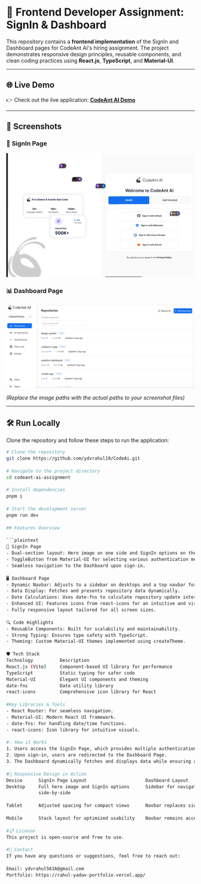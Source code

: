# 🚀 Frontend Developer Assignment: SignIn & Dashboard

This repository contains a **frontend implementation** of the SignIn and Dashboard pages for CodeAnt AI's hiring assignment. The project demonstrates responsive design principles, reusable components, and clean coding practices using **React.js**, **TypeScript**, and **Material-UI**.

---

## 🌐 Live Demo

👉 Check out the live application: **[CodeAnt AI Demo](https://codeantai-ochre.vercel.app/)**  

---

## 📸 Screenshots

### 🔑 **SignIn Page**

![SignIn Page](./public/signin-page.png)  

### 📊 **Dashboard Page**

![Dashboard Page](./public/dashboard-page.png)  

*(Replace the image paths with the actual paths to your screenshot files)*

---

## 🛠️ Run Locally

Clone the repository and follow these steps to run the application:

```bash
# Clone the repository
git clone https://github.com/ydvrahul19/CodeAi.git

# Navigate to the project directory
cd codeant-ai-assignment

# Install dependencies
pnpm i

# Start the development server
pnpm run dev

## Features Overview

```plaintext
🔐 SignIn Page
- Dual-section layout: Hero image on one side and SignIn options on the other.
- ToggleButton from Material-UI for selecting various authentication methods.
- Seamless navigation to the Dashboard upon sign-in.

🖥️ Dashboard Page
- Dynamic Navbar: Adjusts to a sidebar on desktops and a top navbar for mobile devices.
- Data Display: Fetches and presents repository data dynamically.
- Date Calculations: Uses date-fns to calculate repository update intervals.
- Enhanced UI: Features icons from react-icons for an intuitive and visually appealing design.
- Fully responsive layout tailored for all screen sizes.

🔍 Code Highlights
- Reusable Components: Built for scalability and maintainability.
- Strong Typing: Ensures type safety with TypeScript.
- Theming: Custom Material-UI themes implemented using createTheme.

🛡️ Tech Stack
Technology          Description
React.js (Vite)     Component-based UI library for performance
TypeScript          Static typing for safer code
Material-UI         Elegant UI components and theming
date-fns            Date utility library
react-icons         Comprehensive icon library for React

#Key Libraries & Tools
- React Router: For seamless navigation.
- Material-UI: Modern React UI framework.
- date-fns: For handling date/time functions.
- react-icons: Icon library for intuitive visuals.

#💡 How it Works 
1. Users access the SignIn Page, which provides multiple authentication options.
2. Upon sign-in, users are redirected to the Dashboard Page.
3. The Dashboard dynamically fetches and displays data while ensuring a polished and responsive user experience.

#🎨 Responsive Design in Action
Device      SignIn Page Layout                      Dashboard Layout
Desktop     Full hero image and SignIn options      Sidebar for navigation
            side-by-side

Tablet      Adjusted spacing for compact views      Navbar replaces sidebar

Mobile      Stack layout for optimized usability    Navbar remains accessible

#📋 License
This project is open-source and free to use.

#📧 Contact
If you have any questions or suggestions, feel free to reach out:

Email: ydvrahul5616@gmail.com
Portfolio: https://rahul-yadav-portfolio.vercel.app/
